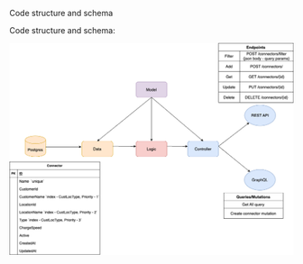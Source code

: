 Code structure and schema


Code structure and schema:

![Code structure and schema](./images/code-structure.png?raw=true "Code structure and schema")